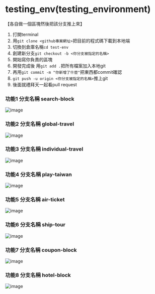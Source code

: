 # testing_env(testing_environment)

【各自做一個區塊然後把該分支推上來】

1. 打開terminal
2. 用`git clone <github專案網址>`把目前的程式碼下載到本地端
3. 切換到倉庫名稱`cd test-env`
4. 創建新分支`git checkout -b <你分支被指定的名稱>`
5. 開始寫你負責的區塊
6. 開發完成後 用`git add .`把所有檔案加入本地git
7. 再用`git commit -m "你新增了什麼"`把東西都commit確認
8. `git push -u origin <你分支被指定的名稱>`推上git
9. 後面就禮拜天一起看pull request

### 功能1 分支名稱 search-block
![image](https://github.com/user-attachments/assets/f33097ec-425a-4b14-a07d-3cd59ef9a22e)
 
### 功能2 分支名稱 global-travel
![image](https://github.com/user-attachments/assets/58ee742f-5e23-4c85-8942-ddd1c263eef1)

### 功能3 分支名稱 individual-travel
![image](https://github.com/user-attachments/assets/3bbf5e86-1424-409d-ad5b-04e269bc0191)

### 功能4 分支名稱 play-taiwan
![image](https://github.com/user-attachments/assets/47c62776-8dd7-4abd-811e-cf24ff4caf50)

### 功能5 分支名稱 air-ticket
![image](https://github.com/user-attachments/assets/9ce3b84e-e79e-4ea4-8b56-9ac72c6c10ea)

### 功能6 分支名稱 ship-tour
![image](https://github.com/user-attachments/assets/187d42cb-880f-4cce-b885-fcfe23d8f4da)

### 功能7 分支名稱 coupon-block
![image](https://github.com/user-attachments/assets/2aef1bb3-b6de-430b-a278-4701b53a0571)

### 功能8 分支名稱 hotel-block
![image](https://github.com/user-attachments/assets/5e1539f4-5ee5-4789-8de5-3e4bae4f3838)
